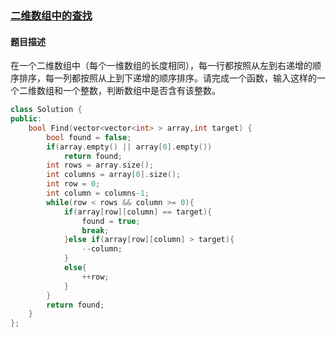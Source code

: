 ### [二维数组中的查找](https://www.nowcoder.com/practice/abc3fe2ce8e146608e868a70efebf62e?tpId=13&tqId=11154&tPage=1&rp=1&ru=/ta/coding-interviews&qru=/ta/coding-interviews/question-ranking)
#### 题目描述
在一个二维数组中（每个一维数组的长度相同），每一行都按照从左到右递增的顺序排序，每一列都按照从上到下递增的顺序排序。请完成一个函数，输入这样的一个二维数组和一个整数，判断数组中是否含有该整数。

```c++
class Solution {
public:
    bool Find(vector<vector<int> > array,int target) {
        bool found = false;
        if(array.empty() || array[0].empty())
            return found;
        int rows = array.size();
        int columns = array[0].size();
        int row = 0;
        int column = columns-1;
        while(row < rows && column >= 0){
        	if(array[row][column] == target){
                found = true;
                break;
            }else if(array[row][column] > target){
                --column;
            }
            else{
                ++row;
            }
        }
        return found;
    }
};
```